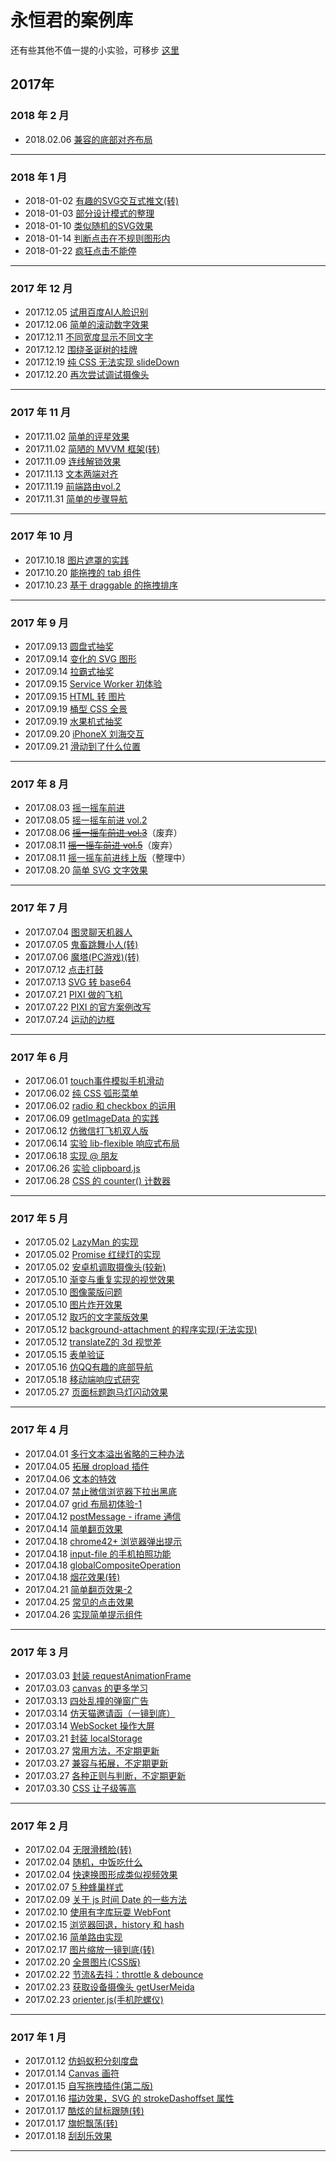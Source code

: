 # 永恒君的案例库

还有些其他不值一提的小实验，可移步 [这里](https://github.com/foreverZ133/demos/tree/master/others/)

## 2017年
### 2018 年 2 月
* 2018.02.06 [兼容的底部对齐布局](https://foreverz133.github.io/demos/single/align-bottom.html)

-------------

### 2018 年 1 月
* 2018-01-02 [有趣的SVG交互式推文(转)](https://foreverz133.github.io/demos/single/svg-article.html)
* 2018-01-03 [部分设计模式的整理](https://foreverz133.github.io/demos/single/design-pattern.html)
* 2018-01-10 [类似随机的SVG效果](https://foreverz133.github.io/demos/others/funny/svg-random.html)
* 2018-01-14 [判断点击在不规则图形内](https://foreverz133.github.io/demos/single/click-inside.html)
* 2018-01-22 [疯狂点击不能停](https://foreverz133.github.io/demos/single/click-progress.html)

-------------

### 2017 年 12 月
* 2017.12.05 [试用百度AI人脸识别](https://foreverz133.github.io/demos/works/face-indentify/)
* 2017.12.06 [简单的滚动数字效果](https://foreverz133.github.io/demos/single/rolling-number.html)
* 2017.12.11 [不同宽度显示不同文字](https://foreverz133.github.io/demos/single/diffrent-width-content.html)
* 2017.12.12 [围绕圣诞树的挂牌](https://foreverz133.github.io/demos/single/christmas-tree.html)
* 2017.12.19 [纯 CSS 无法实现 slideDown](https://foreverz133.github.io/demos/single/css-slideDown.html)
* 2017.12.20 [再次尝试调试摄像头](https://sum.kdcer.com/test/spar.js/)

-------------

### 2017 年 11 月
* 2017.11.02 [简单的评星效果](https://foreverz133.github.io/demos/single/star.html)
* 2017.11.02 [简陋的 MVVM 框架(转)](https://foreverz133.github.io/demos/single/mvvm.html)
* 2017.11.09 [连线解锁效果](https://foreverz133.github.io/demos/single/line-password.html)
* 2017.11.13 [文本两端对齐](https://foreverz133.github.io/demos/single/justify-text.html)
* 2017.11.19 [前端路由vol.2](https://foreverz133.github.io/demos/single/router2.html)
* 2017.11.31 [简单的步骤导航](https://foreverz133.github.io/demos/single/step-nav.html)

-------------

### 2017 年 10 月
* 2017.10.18 [图片遮罩的实践](https://foreverz133.github.io/demos/works/mask/)
* 2017.10.20 [能拖拽的 tab 组件](https://foreverz133.github.io/demos/single/lowSwiper.html)
* 2017.10.23 [基于 draggable 的拖拽排序](https://foreverz133.github.io/demos/single/drag-sort.html)

-------------

### 2017 年 9 月
* 2017.09.13 [圆盘式抽奖](https://foreverz133.github.io/demos/works/prize/prize3.html)
* 2017.09.14 [变化的 SVG 图形](https://foreverz133.github.io/demos/single/moving-svg.html)
* 2017.09.14 [拉霸式抽奖](https://foreverz133.github.io/demos/works/prize/prize1.html)
* 2017.09.15 [Service Worker 初体验](https://foreverz133.github.io/demos/works/cache/start.html)
* 2017.09.15 [HTML 转 图片](https://foreverz133.github.io/demos/works/dom2img)
* 2017.09.19 [桶型 CSS 全景](https://foreverz133.github.io/demos/works/3Dview2/)
* 2017.09.19 [水果机式抽奖](https://foreverz133.github.io/demos/works/prize/prize2.html)
* 2017.09.20 [iPhoneX 刘海交互](https://foreverz133.github.io/demos/single/iphonex-nav2.html)
* 2017.09.21 [滑动到了什么位置](https://foreverz133.github.io/demos/single/scroll-items.html)

-------------

### 2017 年 8 月
* 2017.08.03 [摇一摇车前进](https://foreverz133.github.io/demos/works/sw_begin/)
* 2017.08.05 [摇一摇车前进 vol.2](https://foreverz133.github.io/demos/works/sw_begin2/)
* 2017.08.06 <del>[摇一摇车前进 vol.3](https://foreverz133.github.io/demos/works/sw_begin3/)</del>（废弃）
* 2017.08.11 <del>[摇一摇车前进 vol.5](http://sum.kdcer.com/test/sw_begin5/)</del>（废弃）
* 2017.08.11 [摇一摇车前进线上版](#)（整理中）
* 2017.08.20 [简单 SVG 文字效果](https://foreverz133.github.io/demos/single/moving-svg-word.html)

-------------

### 2017 年 7 月
* 2017.07.04 [图灵聊天机器人](https://foreverz133.github.io/demos/single/ai-robot.html)
* 2017.07.05 [鬼畜跳舞小人(转)](https://foreverz133.github.io/demos/single/canvas-member.html)
* 2017.07.06 [魔塔(PC游戏)(转)](https://foreverz133.github.io/demos/works/mota/)
* 2017.07.12 [点击打鼓](https://foreverz133.github.io/demos/single/left-and-right.html)
* 2017.07.13 [SVG 转 base64](https://foreverz133.github.io/demos/single/svg-to-base64.html)
* 2017.07.21 [PIXI 做的飞机](https://foreverz133.github.io/demos/single/pixi.fly.html)
* 2017.07.22 [PIXI 的官方案例改写](https://foreverz133.github.io/demos/single/pixi-get-box.html)
* 2017.07.24 [运动的边框](https://foreverz133.github.io/demos/single/movingBorder.html)

-------------

### 2017 年 6 月
* 2017.06.01 [touch事件模拟手机滑动](https://foreverz133.github.io/demos/single/transitScroll.html)
* 2017.06.02 [纯 CSS 弧形菜单](https://foreverz133.github.io/demos/single/circleMenu.html)
* 2017.06.02 [radio 和 checkbox 的运用](https://foreverz133.github.io/demos/single/radio&checkbox.html)
* 2017.06.09 [getImageData 的实践](https://foreverz133.github.io/demos/single/canvas-brokec-word.html)
* 2017.06.12 [仿微信打飞机双人版](https://foreverz133.github.io/demos/single/wxFlyFight.html)
* 2017.06.14 [实验 lib-flexible 响应式布局](https://foreverz133.github.io/demos/works/lib-flexible)
* 2017.06.18 [实现 @ 朋友](https://foreverz133.github.io/demos/single/inputAtFriend.html)
* 2017.06.26 [实验 clipboard.js](https://foreverz133.github.io/demos/single/clipboard.html)
* 2017.06.28 [CSS 的 counter() 计数器](https://foreverz133.github.io/demos/single/css-counter.html)

-------------

### 2017 年 5 月
* 2017.05.02 [LazyMan 的实现](https://foreverz133.github.io/demos/single/lazyman.html)
* 2017.05.02 [Promise 红绿灯的实现](https://foreverz133.github.io/demos/single/redgreenlight.html)
* 2017.05.02 [安卓机调取摄像头(较新)](https://foreverz133.github.io/demos/single/getUserMedia2.html)
* 2017.05.10 [渐变与重复实现的视觉效果](https://foreverz133.github.io/demos/single/gradient-background.html)
* 2017.05.10 [图像蒙版问题](https://foreverz133.github.io/demos/single/gradient-mask-word.html)
* 2017.05.10 [图片炸开效果](https://foreverz133.github.io/demos/single/imageExplode.html)
* 2017.05.12 [取巧的文字蒙版效果](https://foreverz133.github.io/demos/single/gradient-mask-word2.html)
* 2017.05.12 [background-attachment 的程序实现(无法实现)](https://foreverz133.github.io/demos/single/ScrollParallax-1.html)
* 2017.05.12 [translateZ的 3d 视觉差](https://foreverz133.github.io/demos/single/ScrollParallax-2.html)
* 2017.05.15 [表单验证](https://foreverz133.github.io/demos/single/inputTip.html)
* 2017.05.16 [仿QQ有趣的底部导航](https://foreverz133.github.io/demos/single/QQfooterbar.html)
* 2017.05.18 [移动端响应式研究](https://foreverz133.github.io/demos/single/respond-font-size.html)
* 2017.05.27 [页面标题跑马灯闪动效果](https://foreverz133.github.io/demos/single/PageTitle.html)

-------------

### 2017 年 4 月
* 2017.04.01 [多行文本溢出省略的三种办法](https://foreverz133.github.io/demos/single/ellipsis.html)
* 2017.04.05 [拓展 dropload 插件](https://foreverz133.github.io/demos/single/dropload.html)
* 2017.04.06 [文本的特效](https://foreverz133.github.io/demos/single/text-filter.html)
* 2017.04.07 [禁止微信浏览器下拉出黑底](https://foreverz133.github.io/demos/single/wxPreventScroll.html)
* 2017.04.07 [grid 布局初体验-1](https://foreverz133.github.io/demos/single/grid1.html)
* 2017.04.12 [postMessage - iframe 通信](https://foreverz133.github.io/demos/works/postMessage)
* 2017.04.14 [简单翻页效果](https://foreverz133.github.io/demos/single/pageRoll.html)
* 2017.04.18 [chrome42+ 浏览器弹出提示](https://foreverz133.github.io/demos/single/chromeTips.html)
* 2017.04.18 [input-file 的手机拍照功能](https://foreverz133.github.io/demos/single/input-file.html)
* 2017.04.18 [globalCompositeOperation](https://foreverz133.github.io/demos/single/globalCompositeOperation.html)
* 2017.04.18 [烟花效果(转)](https://foreverz133.github.io/demos/single/fireworks.html)
* 2017.04.21 [简单翻页效果-2](https://foreverz133.github.io/demos/single/pageRoll2.html)
* 2017.04.25 [常见的点击效果](https://foreverz133.github.io/demos/single/clickAnimation.html)
* 2017.04.26 [实现简单提示组件](https://foreverz133.github.io/demos/works/tools)

-------------

### 2017 年 3 月
* 2017.03.03 [封装 requestAnimationFrame](https://foreverz133.github.io/demos/single/smooth.html)
* 2017.03.03 [canvas 的更多学习](https://foreverz133.github.io/demos/single/canvas.html)
* 2017.03.13 [四处乱撞的弹窗广告](https://foreverz133.github.io/demos/single/floatAD.html)
* 2017.03.14 [仿天猫邀请函（一镜到底）](https://foreverz133.github.io/demos/works/toTheEnd)
* 2017.03.14 [WebSocket 操作大屏](http://sum.kdcer.com/test/SocketGame/)
* 2017.03.21 [封装 localStorage](https://foreverz133.github.io/demos/single/storage.html)
* 2017.03.27 [常用方法，不定期更新](https://foreverz133.github.io/demos/single/common.html)
* 2017.03.27 [兼容与拓展，不定期更新](https://foreverz133.github.io/demos/single/common2.html)
* 2017.03.27 [各种正则与判断，不定期更新](https://foreverz133.github.io/demos/single/is.html)
* 2017.03.30 [CSS 让子级等高](https://foreverz133.github.io/demos/single/sameHeight.html)

-------------

### 2017 年 2 月
* 2017.02.04 [无限滑稽脸(转)](https://foreverz133.github.io/demos/works/emoji/)
* 2017.02.04 [随机，中饭吃什么](https://foreverz133.github.io/demos/single/eatWhat.html)
* 2017.02.04 [快速换图形成类似视频效果](https://foreverz133.github.io/demos/works/bomb)
* 2017.02.07 [5 种蜂巢样式](https://foreverz133.github.io/demos/single/comb.html)
* 2017.02.09 [关于 js 时间 Date 的一些方法](https://foreverz133.github.io/demos/single/Date.html)
* 2017.02.10 [使用有字库玩耍 WebFont](https://foreverz133.github.io/demos/single/FontFamily.html)
* 2017.02.15 [浏览器回退，history 和 hash](https://foreverz133.github.io/single/demos/history.html)
* 2017.02.16 [简单路由实现](https://foreverz133.github.io/demos/single/router.html)
* 2017.02.17 [图片缩放一镜到底(转)](https://foreverz133.github.io/demos/works/bgScale)
* 2017.02.20 [全景图片(CSS版)](https://foreverz133.github.io/demos/works/3Dview/)
* 2017.02.22 [节流&去抖：throttle & debounce](https://foreverz133.github.io/demos/single/Throttle&Debounce.html)
* 2017.02.23 [获取设备摄像头 getUserMeida](https://foreverz133.github.io/demos/single/getUserMedia.html)
* 2017.02.23 [orienter.js(手机陀螺仪)](https://foreverz133.github.io/demos/works/phoneRotate)

-------------

### 2017 年 1 月
* 2017.01.12 [仿蚂蚁积分刻度盘](https://foreverz133.github.io/demos/single/mayicircle.html)
* 2017.01.14 [Canvas 画符](https://foreverz133.github.io/demos/single/drawSymbol.html)
* 2017.01.15 [自写拖拽插件(第二版)](https://foreverz133.github.io/demos/single/drag.html)
* 2017.01.16 [描边效果，SVG 的 strokeDashoffset 属性](https://foreverz133.github.io/demos/single/svgLine.html)
* 2017.01.17 [酷炫的鼠标跟随(转)](https://foreverz133.github.io/demos/single/coolHover.html)
* 2017.01.17 [旗帜飘荡(转)](https://foreverz133.github.io/demos/single/flagWave.html)
* 2017.01.18 [刮刮乐效果](https://foreverz133.github.io/demos/single/guaguale.html)

-------------